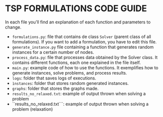 # TSP FORMULATIONS CODE GUIDE
In each file you'll find an explanation of each function and parameters to change.

- ```formulations.py```: file that contains de class ```Solver``` (parent class of all formulations). If you want to add a formulation, you have to edit this file.
- ```generate_instance.py``` file containing a function that generates random instances for a certain number of nodes.
- ```process_data.py```: file that processes data obtained by the Solver class. It contains different functions, each one explained in the file itself.
- ```main.py```: example code of how to use the functions. It exemplifies how to generate instances, solve problems, and process results.
- ```logs```: folder that saves logs of executions.
- ```ìnstances```: folder that stores random generated instances.
- ```graphs```: folder that stores the graphs made.
- ```results_no_relaxed.txt```: example of output thrown when solving a problem
- ``results_no_relaxed.txt```: example of output thrown when solving a problem (relaxation)
